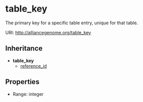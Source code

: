 # table_key

The primary key for a specific table entry, unique for that table.

URI: http://alliancegenome.org/table_key




## Inheritance

* **table_key**
    * [reference_id](reference_id.md)



## Properties

 * Range: integer


